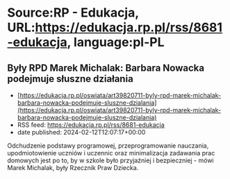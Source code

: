 # Source:RP - Edukacja, URL:https://edukacja.rp.pl/rss/8681-edukacja, language:pl-PL

## Były RPD Marek Michalak: Barbara Nowacka podejmuje słuszne działania
 - [https://edukacja.rp.pl/oswiata/art39820711-byly-rpd-marek-michalak-barbara-nowacka-podejmuje-sluszne-dzialania](https://edukacja.rp.pl/oswiata/art39820711-byly-rpd-marek-michalak-barbara-nowacka-podejmuje-sluszne-dzialania)
 - RSS feed: https://edukacja.rp.pl/rss/8681-edukacja
 - date published: 2024-02-12T12:07:17+00:00

Odchudzenie podstawy programowej, przeprogramowanie nauczania, upodmiotowienie uczniów i uczennic oraz minimalizacja zadawania prac domowych jest po to, by w szkole było przyjaźniej i bezpieczniej - mówi Marek Michalak, były Rzecznik Praw Dziecka.

